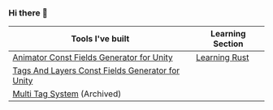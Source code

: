 ### Hi there 👋

| Tools I've built  | Learning Section | 
| ----------------- | ---------------- | 
| [Animator Const Fields Generator for Unity](https://github.com/mfragger/AnimatorConstantFieldsGenerator) | [Learning Rust](https://github.com/mfragger/learning-rust)  |
| [Tags And Layers Const Fields Generator for Unity](https://github.com/mfragger/TagsAndLayersGenerator)  |  |
| [Multi Tag System](https://github.com/mfragger/MultiTagSystem) (Archived) |  |
